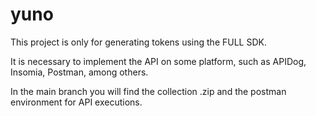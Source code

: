 # yuno

This project is only for generating tokens using the FULL SDK.

It is necessary to implement the API on some platform, such as APIDog, Insomia, Postman, among others.

In the main branch you will find the collection .zip and the postman environment for API executions.

